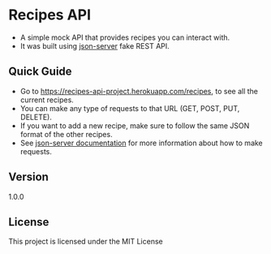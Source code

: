 # Recipes API

- A simple mock API that provides recipes you can interact with.
- It was built using [json-server](https://github.com/typicode/json-server) fake REST API.

## Quick Guide

- Go to https://recipes-api-project.herokuapp.com/recipes, to see all the current recipes. 
- You can make any type of requests to that URL (GET, POST, PUT, DELETE).
- If you want to add a new recipe, make sure to follow the same JSON format of the other recipes.
- See [json-server documentation](https://github.com/typicode/json-server#getting-started) for more information about how to make requests.

## Version

1.0.0

## License

This project is licensed under the MIT License